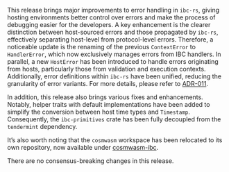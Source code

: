 This release brings major improvements to error handling in `ibc-rs`, giving
hosting environments better control over errors and make the process of
debugging easier for the developers. A key enhancement is the clearer
distinction between host-sourced errors and those propagated by `ibc-rs`,
effectively separating host-level from protocol-level errors. Therefore, a
noticeable update is the renaming of the previous `ContextError` to
`HandlerError`, which now exclusively manages errors from IBC handlers. In
parallel, a new `HostError` has been introduced to handle errors originating
from hosts, particularly those from validation and execution contexts.
Additionally, error definitions within `ibc-rs` have been unified, reducing the
granularity of error variants. For more details, please refer to
[ADR-011](./docs/architecture/adr-11-refactor-errors.md).

In addition, this release also brings various fixes and enhancements. Notably,
helper traits with default implementations have been added to simplify the
conversion between host time types and `Timestamp`. Consequently, the
`ibc-primitives` crate has been fully decoupled from the `tendermint`
dependency.

It’s also worth noting that the `cosmwasm` workspace has been relocated to its
own repository, now available under
[cosmwasm-ibc](https://github.com/informalsystems/cosmwasm-ibc).

There are no consensus-breaking changes in this release.
